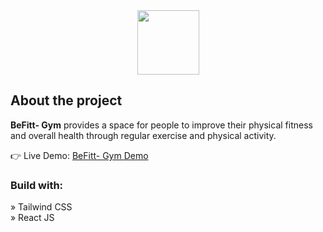 <div align='center'><img src='https://thumbs.dreamstime.com/b/white-dumbbell-gym-logo-black-background-workout-sign-vector-template-172909186.jpg' width="99" height="103"/></div>

<h2>About the project</h2>

  <p><b>BeFitt- Gym</b> provides a space for people to improve their physical fitness and overall health through regular exercise and physical activity.</p>

👉 Live Demo: <a href= "https://legendary-queijadas-5efdcb.netlify.app/">BeFitt- Gym Demo</a>

<h3>Build with:</h3>

» Tailwind CSS <br>
» React JS
